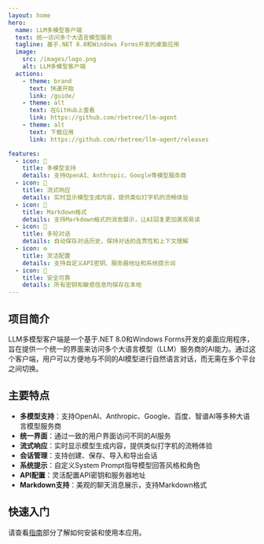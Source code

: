 ```yaml
---
layout: home
hero:
  name: LLM多模型客户端
  text: 统一访问多个大语言模型服务
  tagline: 基于.NET 8.0和Windows Forms开发的桌面应用
  image:
    src: /images/logo.png
    alt: LLM多模型客户端
  actions:
    - theme: brand
      text: 快速开始
      link: /guide/
    - theme: alt
      text: 在GitHub上查看
      link: https://github.com/rbetree/llm-agent
    - theme: alt
      text: 下载应用
      link: https://github.com/rbetree/llm-agent/releases

features:
  - icon: 🤖
    title: 多模型支持
    details: 支持OpenAI、Anthropic、Google等模型服务商
  - icon: 💬
    title: 流式响应
    details: 实时显示模型生成内容，提供类似打字机的流畅体验
  - icon: 📝
    title: Markdown格式
    details: 支持Markdown格式的消息展示，让AI回复更加美观易读
  - icon: 🔄
    title: 多轮对话
    details: 自动保存对话历史，保持对话的连贯性和上下文理解
  - icon: ⚙️
    title: 灵活配置
    details: 支持自定义API密钥、服务器地址和系统提示词
  - icon: 🔐
    title: 安全可靠
    details: 所有密钥和敏感信息均保存在本地
---
```


## 项目简介

LLM多模型客户端是一个基于.NET 8.0和Windows Forms开发的桌面应用程序，旨在提供一个统一的界面来访问多个大语言模型（LLM）服务商的AI能力。通过这个客户端，用户可以方便地与不同的AI模型进行自然语言对话，而无需在多个平台之间切换。

## 主要特点

- **多模型支持**：支持OpenAI、Anthropic、Google、百度、智谱AI等多种大语言模型服务商
- **统一界面**：通过一致的用户界面访问不同的AI服务
- **流式响应**：实时显示模型生成内容，提供类似打字机的流畅体验
- **会话管理**：支持创建、保存、导入和导出会话
- **系统提示**：自定义System Prompt指导模型回答风格和角色
- **API配置**：灵活配置API密钥和服务器地址
- **Markdown支持**：美观的聊天消息展示，支持Markdown格式

## 快速入门

请查看[指南](/guide/)部分了解如何安装和使用本应用。 